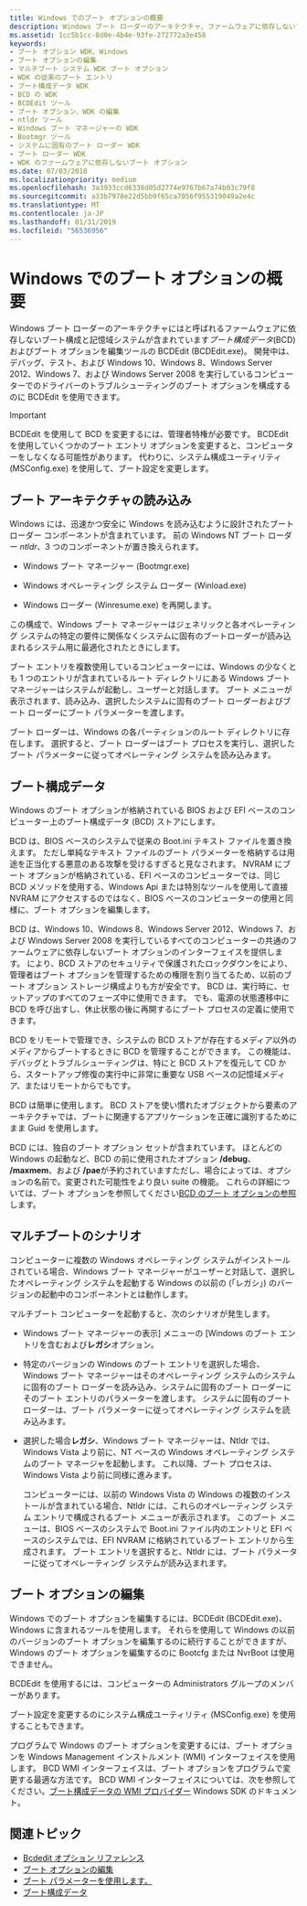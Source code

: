 ```yaml
---
title: Windows でのブート オプションの概要
description: Windows ブート ローダーのアーキテクチャ、ファームウェアに依存しないブート構成、および編集ツールのブート オプションについて説明します。
ms.assetid: 1cc5b1cc-8d0e-4b4e-93fe-272772a3e458
keywords:
- ブート オプション WDK、Windows
- ブート オプションの編集
- マルチブート システム WDK ブート オプション
- WDK の従来のブート エントリ
- ブート構成データ WDK
- BCD の WDK
- BCDEdit ツール
- ブート オプション、WDK の編集
- ntldr ツール
- Windows ブート マネージャーの WDK
- Bootmgr ツール
- システムに固有のブート ローダー WDK
- ブート ローダー WDK
- WDK のファームウェアに依存しないブート オプション
ms.date: 07/03/2018
ms.localizationpriority: medium
ms.openlocfilehash: 3a3933ccd6338d05d2774e9767b67a74b03c79f8
ms.sourcegitcommit: a33b7978e22d5bb9f65ca7056f955319049a2e4c
ms.translationtype: MT
ms.contentlocale: ja-JP
ms.lasthandoff: 01/31/2019
ms.locfileid: "56536956"
---
```

# <a name="overview-of-boot-options-in-windows"></a>Windows でのブート オプションの概要

Windows ブート ローダーのアーキテクチャにはと呼ばれるファームウェアに依存しないブート構成と記憶域システムが含まれています*ブート構成データ*(BCD) およびブート オプションを編集ツールの BCDEdit (BCDEdit.exe)。 開発中は、デバッグ、テスト、および Windows 10、Windows 8、Windows Server 2012、Windows 7、および Windows Server 2008 を実行しているコンピューターでのドライバーのトラブルシューティングのブート オプションを構成するのに BCDEdit を使用できます。

> [!IMPORTANT] 
> BCDEdit を使用して BCD を変更するには、管理者特権が必要です。 BCDEdit を使用していくつかのブート エントリ オプションを変更すると、コンピューターをしなくなる可能性があります。 代わりに、システム構成ユーティリティ (MSConfig.exe) を使用して、ブート設定を変更します。

## <a name="boot-loading-architecture"></a>ブート アーキテクチャの読み込み

Windows には、迅速かつ安全に Windows を読み込むように設計されたブート ローダー コンポーネントが含まれています。 前の Windows NT ブート ローダー *ntldr*、3 つのコンポーネントが置き換えられます。

-   Windows ブート マネージャー (Bootmgr.exe)

-   Windows オペレーティング システム ローダー (Winload.exe)

-   Windows ローダー (Winresume.exe) を再開します。

この構成で、Windows ブート マネージャーはジェネリックと各オペレーティング システムの特定の要件に関係なくシステムに固有のブートローダーが読み込まれるシステム用に最適化されたときにします。

ブート エントリを複数使用しているコンピューターには、Windows の少なくとも 1 つのエントリが含まれているルート ディレクトリにある Windows ブート マネージャーはシステムが起動し、ユーザーと対話します。 ブート メニューが表示されます、読み込み、選択したシステムに固有のブート ローダーおよびブート ローダーにブート パラメーターを渡します。

ブート ローダーは、Windows の各パーティションのルート ディレクトリに存在します。 選択すると、ブート ローダーはブート プロセスを実行し、選択したブート パラメーターに従ってオペレーティング システムを読み込みます。

## <a name="boot-configuration-data"></a>ブート構成データ

Windows のブート オプションが格納されている BIOS および EFI ベースのコンピューター上のブート構成データ (BCD) ストアにします。

BCD は、BIOS ベースのシステムで従来の Boot.ini テキスト ファイルを置き換えます。 ただし単純なテキスト ファイルのブート パラメーターを格納するは用途を正当化する悪意のある攻撃を受けるすぎると見なされます。 NVRAM にブート オプションが格納されている、EFI ベースのコンピューターでは、同じ BCD メソッドを使用する、Windows Api または特別なツールを使用して直接 NVRAM にアクセスするのではなく、BIOS ベースのコンピューターの使用と同様に、ブート オプションを編集します。

BCD は、Windows 10、Windows 8、Windows Server 2012、Windows 7、および Windows Server 2008 を実行しているすべてのコンピューターの共通のファームウェアに依存しないブート オプションのインターフェイスを提供します。 により、BCD ストアのセキュリティで保護されたロックダウンをにより、管理者はブート オプションを管理するための権限を割り当てるため、以前のブート オプション ストレージ構成よりも方が安全です。 BCD は、実行時に、セットアップのすべてのフェーズ中に使用できます。 でも、電源の状態遷移中に BCD を呼び出すし、休止状態の後に再開するにブート プロセスの定義に使用できます。

BCD をリモートで管理でき、システムの BCD ストアが存在するメディア以外のメディアからブートするときに BCD を管理することができます。 この機能は、デバッグとトラブルシューティングは、特にと BCD ストアを復元して CD から、スタートアップ修復の実行中に非常に重要な USB ベースの記憶域メディア、またはリモートからでもです。

BCD は簡単に使用します。 BCD ストアを使い慣れたオブジェクトから要素のアーキテクチャでは、ブートに関連するアプリケーションを正確に識別するためにまま Guid を使用します。

BCD には、独自のブート オプション セットが含まれています。 ほとんどの Windows の起動など、BCD の前に使用されたオプション **/debug**、 **/maxmem**、および **/pae**が予約されていますただし、場合によっては、オプションの名前で。変更された可能性をより良い suite の機能。 これらの詳細については、ブート オプションを参照してください[BCD のブート オプションの参照](https://msdn.microsoft.com/library/windows/hardware/ff542205)します。

## <a name="multiboot-scenarios"></a>マルチブートのシナリオ

コンピューターに複数の Windows オペレーティング システムがインストールされている場合、Windows ブート マネージャーがユーザーと対話して、選択したオペレーティング システムを起動する Windows の以前の (「レガシ」) のバージョンの起動中のコンポーネントとは動作します。

マルチブート コンピューターを起動すると、次のシナリオが発生します。

-   Windows ブート マネージャーの表示] メニューの [Windows のブート エントリを含むおよび**レガシ**オプション。

-   特定のバージョンの Windows のブート エントリを選択した場合、Windows ブート マネージャーはそのオペレーティング システムのシステムに固有のブート ローダーを読み込み、システムに固有のブート ローダーにそのブート エントリのパラメーターを渡します。 システムに固有のブート ローダーは、ブート パラメーターに従ってオペレーティング システムを読み込みます。

-   選択した場合**レガシ**、Windows ブート マネージャーは、Ntldr では、Windows Vista より前に、NT ベースの Windows オペレーティング システムのブート マネージャを起動します。 これ以降、ブート プロセスは、Windows Vista より前に同様に進みます。

    コンピューターには、以前の Windows Vista の Windows の複数のインストールが含まれている場合、Ntldr には、これらのオペレーティング システム エントリで構成されるブート メニューが表示されます。 このブート メニューは、BIOS ベースのシステムで Boot.ini ファイル内のエントリと EFI ベースのシステムでは、EFI NVRAM に格納されているブート エントリから生成されます。 ブート エントリを選択すると、Ntldr には、ブート パラメーターに従ってオペレーティング システムが読み込まれます。

## <a name="editing-boot-options"></a>ブート オプションの編集

Windows でのブート オプションを編集するには、BCDEdit (BCDEdit.exe)、Windows に含まれるツールを使用します。 それらを使用して Windows の以前のバージョンのブート オプションを編集するのに続行することができますが、Windows のブート オプションを編集するのに Bootcfg または NvrBoot は使用できません。

BCDEdit を使用するには、コンピューターの Administrators グループのメンバーがあります。

ブート設定を変更するのにシステム構成ユーティリティ (MSConfig.exe) を使用することもできます。

プログラムで Windows のブート オプションを変更するには、ブート オプションを Windows Management インストルメント (WMI) インターフェイスを使用します。 BCD WMI インターフェイスは、ブート オプションをプログラムで変更する最適な方法です。 BCD WMI インターフェイスについては、次を参照してください。[ブート構成データの WMI プロバイダー](https://msdn.microsoft.com/library/windows/desktop/bb986746(v=vs.85).aspx) Windows SDK のドキュメント。

## <a name="related-topics"></a>関連トピック

- [Bcdedit オプション リファレンス](bcd-boot-options-reference.md)
- [ブート オプションの編集](editing-boot-options.md)
- [ブート パラメーターを使用します。](using-boot-parameters.md)
- [ブート構成データ](https://go.microsoft.com/fwlink/p/?linkid=74322)

